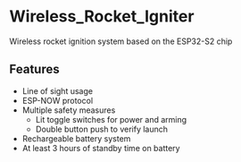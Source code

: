 # Wireless_Rocket_Igniter
Wireless rocket ignition system based on the ESP32-S2 chip

## Features
- Line of sight usage
- ESP-NOW protocol
- Multiple safety measures
  - Lit toggle switches for power and arming
  - Double button push to verify launch
- Rechargeable battery system
- At least 3 hours of standby time on battery
